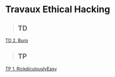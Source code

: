 # Travaux Ethical Hacking
> ## TD
[TD 2. Burp](./TDs/Burp/td2.md)
> ## TP
[TP 1. RickdiculouslyEasy](./TPs/RickdiculouslyEasy/tp1.md)
